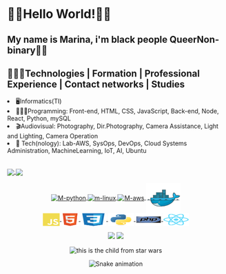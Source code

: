 <h1>🖖🏿Hello World!🤙🏽</H1>
<h2>My name is Marina, i'm black people QueerNon-binary🏳️‍🌈</h2>
<h2 align="left">👩🏾‍💻Technologies | Formation | Professional Experience | Contact networks | Studies</h2>
<p align="left" ></p>

<li>🖥️Informatics(TI)</li>
<li>👨🏾‍💻Programming: Front-end, HTML, CSS, JavaScript, Back-end, Node, React, Python, mySQL </li>
<li>🎬Audiovisual: Photography, Dir.Photography, Camera Assistance, Light and Lighting, Camera Operation</li>
<li>🧪 Tech(nology): Lab-AWS, SysOps, DevOps, Cloud Systems Administration, MachineLearning, IoT, AI, Ubuntu</li></p>
<br>
<div>
  <a href="https://github.com/mlopezlr">
  <img height="150em"   align="center" src="https://github-readme-stats.vercel.app/api?username=mlopezlr&show_icons=true&theme=react&include_all_commits=true&count_private=true"/>
  <img height="150em"  align="center" src="https://github-readme-stats.vercel.app/api/top-langs/?username=mlopezlr&layout=compact&langs_count=7&theme=react" />
</div>
<div  align="center"> 
  <div style="display: inline_block"><br>
  <img align="center" alt="M-python" height="60" width="70" src="https://camo.githubusercontent.com/dd8b0601cdfefe534a6a26f4c29c7f8a5fcfc315002655f519c73121f7bad8bc/68747470733a2f2f63646e2e6a7364656c6976722e6e65742f67682f64657669636f6e732f64657669636f6e2f69636f6e732f707974686f6e2f707974686f6e2d6f726967696e616c2e737667" data-canonical-src="https://cdn.jsdelivr.net/gh/devicons/devicon/icons/python/python-original.svg" style="max-width: 100%;">
  <img align="center" alt="m-linux" height="60" width="70" src="https://camo.githubusercontent.com/5827f82f2c2d9c5bad33de64e073659d1a57032b31009b8127189be6876916d4/68747470733a2f2f63646e2e6a7364656c6976722e6e65742f67682f64657669636f6e732f64657669636f6e2f69636f6e732f6c696e75782f6c696e75782d6f726967696e616c2e737667" data-canonical-src="https://cdn.jsdelivr.net/gh/devicons/devicon/icons/linux/linux-original.svg" style="max-width: 100%;">
    <img align="center" alt="M-aws" height="90" width="100" src="https://camo.githubusercontent.com/5a97158aa9a55f2dafea9a04e29dca3c25f0ea48f37a81106c9aef7ed86b452b/68747470733a2f2f63646e2e6a7364656c6976722e6e65742f67682f64657669636f6e732f64657669636f6e2f69636f6e732f616d617a6f6e77656273657276696365732f616d617a6f6e77656273657276696365732d706c61696e2d776f72646d61726b2e737667" data-canonical-src="https://cdn.jsdelivr.net/gh/devicons/devicon/icons/amazonwebservices/amazonwebservices-plain-wordmark.svg" style="max-width: 100%;">
   <img align="center" alt="M-Docker" height="70" width="80" src="https://raw.githubusercontent.com/devicons/devicon/master/icons/docker/docker-original.svg" style="max-width: 100%;">
    <br>
  <a href="https://codepen.io/Marinalopess" target="_blank"><img align="center" alt="Mari-Js" height="30" width="40" src="https://raw.githubusercontent.com/devicons/devicon/master/icons/javascript/javascript-plain.svg">
  <a href="https://codepen.io/Marinalopess" target="_blank"><img align="center" alt="HTML" height="30" width="40" src="https://raw.githubusercontent.com/devicons/devicon/master/icons/html5/html5-original.svg">
  <a href="https://codepen.io/Marinalopess" target="_blank"><img align="center" alt="CSS" height="30" width="60" src="https://raw.githubusercontent.com/devicons/devicon/master/icons/css3/css3-original.svg">
  <img align="center" alt="Python" height="30" width="60" src="https://raw.githubusercontent.com/devicons/devicon/master/icons/python/python-original.svg">
  <img align="center" alt="PHP" height="30" width="60" src="https://raw.githubusercontent.com/devicons/devicon/master/icons/php/php-original.svg">
  <a href="https://codesandbox.io/dashboard/home?workspace=9d876f74-5250-4bf5-9749-1d00973b4f76" target="_blank"><img align="center" alt="M-React" height="30" width="60" src="https://raw.githubusercontent.com/devicons/devicon/master/icons/react/react-original.svg"> 
                      
  <a href="https://www.linkedin.com/in/marinalopesdossantos/" target="_blank"><img src="https://img.shields.io/badge/-LinkedIn-%230077B5?style=for-the-badge&logo=linkedin&logoColor=white" target="_blank"></a>
  <a href="marinadocs28@gmail.com" target="_blank"> 
  <img src="https://camo.githubusercontent.com/571384769c09e0c66b45e39b5be70f68f552db3e2b2311bc2064f0d4a9f5983b/68747470733a2f2f696d672e736869656c64732e696f2f62616467652f476d61696c2d4431343833363f7374796c653d666f722d7468652d6261646765266c6f676f3d676d61696c266c6f676f436f6c6f723d7768697465" data-canonical-src="https://img.shields.io/badge/Gmail-D14836?style=for-the-badge&amp;logo=gmail&amp;logoColor=white" target="_blank"></a>
    
   <img align="center" src="https://c.tenor.com/SRE-zodb9ccAAAAC/tenor.gif" alt="this is the child from star wars" width="150 px" height="150 px">
</div>
  

![Snake animation](https://github.com/mlopes20/mlopes20/blob/output/github-contribution-grid-snake.svg)
  
</div>
 
 

